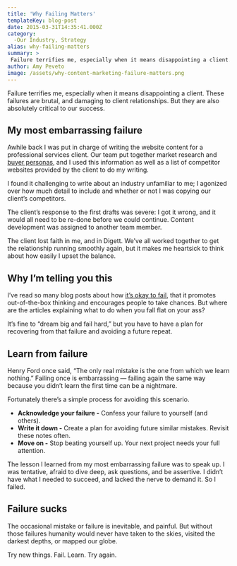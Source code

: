 ```yaml
---
title: 'Why Failing Matters'
templateKey: blog-post
date: 2015-03-31T14:35:41.000Z
category: 
  -Our Industry, Strategy
alias: why-failing-matters
summary: > 
 Failure terrifies me, especially when it means disappointing a client. These failures are brutal, and damaging to client relationships. But they are also absolutely critical to our success.
author: Amy Peveto
image: /assets/why-content-marketing-failure-matters.png
---
```


Failure terrifies me, especially when it means disappointing a client. These failures are brutal, and damaging to client relationships. But they are also absolutely critical to our success.

My most embarrassing failure
----------------------------

Awhile back I was put in charge of writing the website content for a professional services client. Our team put together market research and [buyer personas](/2010/08/31/better-market-targeting-through-buyer-personas), and I used this information as well as a list of competitor websites provided by the client to do my writing.

I found it challenging to write about an industry unfamiliar to me; I agonized over how much detail to include and whether or not I was copying our client’s competitors.

The client’s response to the first drafts was severe: I got it wrong, and it would all need to be re-done before we could continue. Content development was assigned to another team member.

The client lost faith in me, and in Digett. We’ve all worked together to get the relationship running smoothly again, but it makes me heartsick to think about how easily I upset the balance.

Why I’m telling you this
------------------------

I’ve read so many blog posts about how [it’s okay to fail](http://blogs.sap.com/innovation/sales-marketing/seth-godin-innovation-is-critical-and-its-okay-to-fail-032409), that it promotes out-of-the-box thinking and encourages people to take chances. But where are the articles explaining what to do when you fall flat on your ass?

It’s fine to “dream big and fail hard,” but you have to have a plan for recovering from that failure and avoiding a future repeat.

Learn from failure
------------------

Henry Ford once said, “The only real mistake is the one from which we learn nothing.” Failing once is embarrassing — failing again the same way because you didn’t learn the first time can be a nightmare.

Fortunately there’s a simple process for avoiding this scenario.

*   **Acknowledge your failure -** Confess your failure to yourself (and others).
*   **Write it down -** Create a plan for avoiding future similar mistakes. Revisit these notes often.
*   **Move on -** Stop beating yourself up. Your next project needs your full attention.

The lesson I learned from my most embarrassing failure was to speak up. I was tentative, afraid to dive deep, ask questions, and be assertive. I didn’t have what I needed to succeed, and lacked the nerve to demand it. So I failed.

Failure sucks
-------------

The occasional mistake or failure is inevitable, and painful. But without those failures humanity would never have taken to the skies, visited the darkest depths, or mapped our globe.

Try new things. Fail. Learn. Try again.